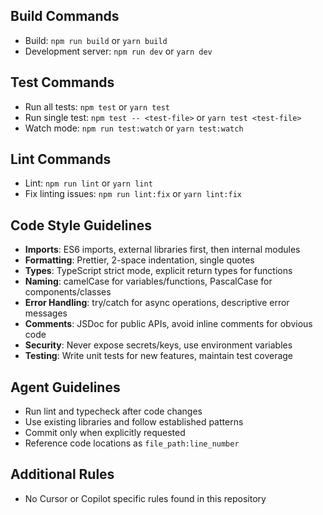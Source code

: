 ## Build Commands

- Build: `npm run build` or `yarn build`
- Development server: `npm run dev` or `yarn dev`

## Test Commands

- Run all tests: `npm test` or `yarn test`
- Run single test: `npm test -- <test-file>` or `yarn test <test-file>`
- Watch mode: `npm run test:watch` or `yarn test:watch`

## Lint Commands

- Lint: `npm run lint` or `yarn lint`
- Fix linting issues: `npm run lint:fix` or `yarn lint:fix`

## Code Style Guidelines

- **Imports**: ES6 imports, external libraries first, then internal modules
- **Formatting**: Prettier, 2-space indentation, single quotes
- **Types**: TypeScript strict mode, explicit return types for functions
- **Naming**: camelCase for variables/functions, PascalCase for components/classes
- **Error Handling**: try/catch for async operations, descriptive error messages
- **Comments**: JSDoc for public APIs, avoid inline comments for obvious code
- **Security**: Never expose secrets/keys, use environment variables
- **Testing**: Write unit tests for new features, maintain test coverage

## Agent Guidelines

- Run lint and typecheck after code changes
- Use existing libraries and follow established patterns
- Commit only when explicitly requested
- Reference code locations as `file_path:line_number`

## Additional Rules

- No Cursor or Copilot specific rules found in this repository
